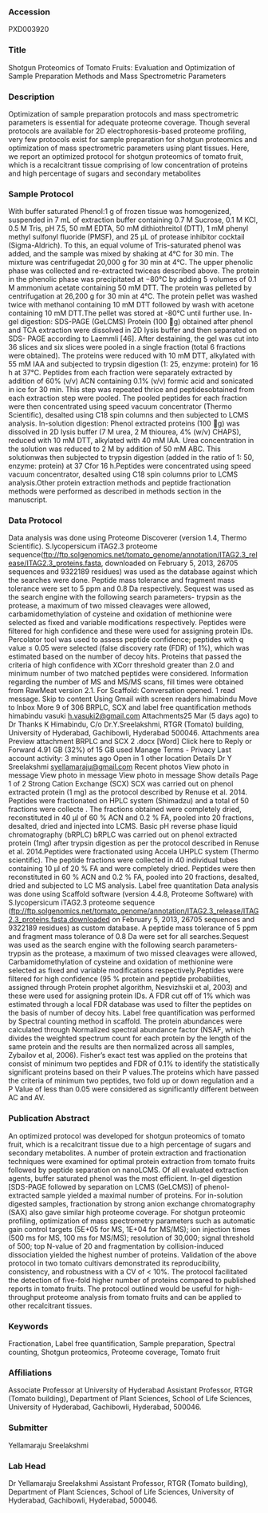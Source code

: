 ### Accession
PXD003920

### Title
Shotgun Proteomics of Tomato Fruits: Evaluation and Optimization of Sample Preparation Methods and Mass Spectrometric Parameters

### Description
Optimization of sample preparation protocols and mass spectrometric parameters is essential for adequate proteome coverage. Though several protocols are available for 2D electrophoresis-based proteome profiling, very few protocols exist for sample preparation for shotgun proteomics and optimization of mass spectrometric parameters using plant tissues. Here, we report an optimized protocol for shotgun proteomics of tomato fruit, which is a recalcitrant tissue comprising of low concentration of proteins and high percentage of sugars and secondary metabolites

### Sample Protocol
With buffer saturated Phenol:1 g of frozen tissue was homogenized, suspended in 7 mL of extraction buffer containing 0.7 M Sucrose, 0.1 M KCl, 0.5 M Tris, pH 7.5, 50 mM EDTA, 50 mM dithiothreitol (DTT), 1 mM phenyl methyl sulfonyl fluoride (PMSF), and 25 μL of protease inhibitor cocktail (Sigma-Aldrich). To this, an equal volume of Tris-saturated phenol was added, and the sample was mixed by shaking at 4°C for 30 min. The mixture was centrifugedat 20,000 g for 30 min at 4°C. The upper phenolic phase was collected and re-extracted twiceas described above. The protein in the phenolic phase was precipitated at −80°C by adding 5 volumes of 0.1 M ammonium acetate containing 50 mM DTT. The protein was pelleted by centrifugation at 26,200 g for 30 min at 4°C. The protein pellet was washed twice with methanol containing 10 mM DTT followed by wash with acetone containing 10 mM DTT.The pellet was stored at -80°C until further use. In-gel digestion: SDS-PAGE (GeLCMS) Protein (100 g) obtained after phenol and TCA extraction were dissolved in 2D lysis buffer and then separated on SDS- PAGE according to Laemmli [46]. After destaining, the gel was cut into 36 slices and six slices were pooled in a single fraction (total 6 fractions were obtained). The proteins were reduced with 10 mM DTT, alkylated with 55 mM IAA and subjected to trypsin digestion (1: 25, enzyme: protein) for 16 h at 37°C. Peptides from each fraction were separately extracted by addition of 60% (v/v) ACN containing 0.1% (v/v) formic acid and sonicated in ice for 30 min. This step was repeated thrice and peptidesobtained from each extraction step were pooled. The pooled peptides for each fraction were then concentrated using speed vacuum concentrator (Thermo Scientific), desalted using C18 spin columns and then subjected to LCMS analysis.  In-solution digestion: Phenol extracted proteins (100 g) was dissolved in 2D lysis buffer (7 M urea, 2 M thiourea, 4% (w/v) CHAPS), reduced with 10 mM DTT, alkylated with 40 mM IAA. Urea concentration in the solution was reduced to 2 M by addition of 50 mM ABC. This solutionwas then subjected to trypsin digestion (added in the ratio of 1: 50, enzyme: protein) at 37 Cfor 16 h.Peptides were concentrated using speed vacuum concentrator, desalted using C18 spin columns prior to LCMS analysis.Other protein extraction methods and peptide fractionation methods were performed as described in methods section in the manuscript.

### Data Protocol
Data analysis was done using Proteome Discoverer (version 1.4, Thermo Scientific). S.lycopersicum iTAG2.3 proteome sequence(ftp://ftp.solgenomics.net/tomato_genome/annotation/ITAG2.3_release/ITAG2.3_proteins.fasta, downloaded on February 5, 2013, 26705 sequences and 9322189 residues) was used as the database against which the searches were done. Peptide mass tolerance and fragment mass tolerance were set to 5 ppm and 0.8 Da respectively. Sequest was used as the search engine with the following search parameters- trypsin as the protease, a maximum of two missed cleavages were allowed, carbamidomethylation of cysteine and oxidation of methionine were selected as fixed and variable modifications respectively. Peptides were filtered for high confidence and these were used for assigning protein IDs. Percolator tool was used to assess peptide confidence; peptides with q value ≤ 0.05 were selected (false discovery rate (FDR) of 1%), which was estimated based on the number of decoy hits. Proteins that passed the criteria of high confidence with XCorr threshold greater than 2.0 and minimum number of two matched peptides were considered. Information regarding the number of MS and MS/MS scans, fill times were obtained from RawMeat version 2.1.  For Scaffold:  Conversation opened. 1 read message.  Skip to content Using Gmail with screen readers himabindu Move to Inbox   More  9 of 306   BRPLC, SCX and label free quantification methods himabindu vasuki <h.vasuki2@gmail.com>   Attachments25 Mar (5 days ago)    to Dr Thanks K Himabindu, C/o Dr.Y.Sreelakshmi, RTGR (Tomato) building, University of Hyderabad, Gachibowli, Hyderabad 500046. Attachments area Preview attachment BRPLC and SCX 2 .docx [Word]   Click here to Reply or Forward 4.91 GB (32%) of 15 GB used Manage Terms - Privacy Last account activity: 3 minutes ago Open in 1 other location  Details      Dr Y Sreelakshmi syellamaraju@gmail.com Recent photos View photo in message View photo in message View photo in message Show details Page 1 of 2  Strong Cation Exchange (SCX)  SCX was carried out on phenol extracted protein (1 mg) as the protocol described by  Renuse et al. 2014. Peptides were fractionated on HPLC system (Shimadzu) and a total of 50  fractions were collecte . The fractions obtained were completely dried, reconstituted in 40 µl of  60 % ACN and 0.2 % FA, pooled into 20 fractions, desalted, dried and injected into LCMS.  Basic pH reverse phase liquid chromatography (bRPLC)  bRPLC was carried out on phenol extracted protein (1mg) after trypsin digestion as per  the protocol described in Renuse et al. 2014.Peptides were fractionated using Accela UHPLC  system (Thermo scientific). The peptide fractions were collected in 40 individual tubes  containing 10 µl of 20 % FA and were completely dried. Peptides were then reconstituted in 60  % ACN and 0.2 % FA, pooled into 20 fractions, desalted, dried and subjected to LC MS  analysis.  Label free quantitation  Data analysis was done using Scaffold software (version 4.4.8, Proteome Software) with S.lycopersicum iTAG2.3 proteome sequence (ftp://ftp.solgenomics.net/tomato_genome/annotation/ITAG2.3_release/ITAG2.3_proteins.fasta,downloaded on February 5, 2013, 26705 sequences and 9322189 residues) as custom database. A peptide mass tolerance of 5 ppm and fragment mass tolerance of 0.8 Da were set for all searches.Sequest was used as the search engine with the following search parameters- trypsin as the protease, a maximum of two missed cleavages were allowed, Carbamidomethylation of cysteine and oxidation of methionine were selected as fixed and variable modifications respectively.Peptides were filtered for high confidence (95 % protein and peptide probabilities, assigned through Protein prophet algorithm, Nesvizhskii et al, 2003) and these were used for assigning protein IDs. A FDR cut off of 1% which was estimated through a local FDR database was used to filter the peptides on the basis of number of decoy hits. Label free quantification was performed by Spectral counting method in scaffold. The protein abundances were calculated through Normalized spectral abundance factor (NSAF, which divides the weighted spectrum count for each protein by the length of the same protein and the results are then normalized across all samples, Zybailov et al, 2006). Fisher’s exact test was applied on the proteins that consist of minimum two peptides and FDR of 0.1% to identify the statistically significant proteins based on their P values.The proteins which have passed the criteria of minimum two peptides, two fold up or down regulation and a P Value of less than 0.05 were considered as significantly different between AC and AV.

### Publication Abstract
An optimized protocol was developed for shotgun proteomics of tomato fruit, which is a recalcitrant tissue due to a high percentage of sugars and secondary metabolites. A number of protein extraction and fractionation techniques were examined for optimal protein extraction from tomato fruits followed by peptide separation on nanoLCMS. Of all evaluated extraction agents, buffer saturated phenol was the most efficient. In-gel digestion [SDS-PAGE followed by separation on LCMS (GeLCMS)] of phenol-extracted sample yielded a maximal number of proteins. For in-solution digested samples, fractionation by strong anion exchange chromatography (SAX) also gave similar high proteome coverage. For shotgun proteomic profiling, optimization of mass spectrometry parameters such as automatic gain control targets (5E+05 for MS, 1E+04 for MS/MS); ion injection times (500 ms for MS, 100 ms for MS/MS); resolution of 30,000; signal threshold of 500; top N-value of 20 and fragmentation by collision-induced dissociation yielded the highest number of proteins. Validation of the above protocol in two tomato cultivars demonstrated its reproducibility, consistency, and robustness with a CV of &lt; 10%. The protocol facilitated the detection of five-fold higher number of proteins compared to published reports in tomato fruits. The protocol outlined would be useful for high-throughput proteome analysis from tomato fruits and can be applied to other recalcitrant tissues.

### Keywords
Fractionation, Label free quantification, Sample preparation, Spectral counting, Shotgun proteomics, Proteome coverage, Tomato fruit

### Affiliations
Associate Professor at University of Hyderabad
Assistant Professor, RTGR (Tomato building), Department of Plant Sciences, School of Life Sciences, University of Hyderabad, Gachibowli, Hyderabad, 500046.

### Submitter
Yellamaraju Sreelakshmi

### Lab Head
Dr Yellamaraju Sreelakshmi
Assistant Professor, RTGR (Tomato building), Department of Plant Sciences, School of Life Sciences, University of Hyderabad, Gachibowli, Hyderabad, 500046.


